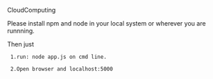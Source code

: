 CloudComputing

Please install npm and node in your local system or wherever you are runnning.

Then just 

     1.run: node app.js on cmd line.

     2.Open browser and localhost:5000
